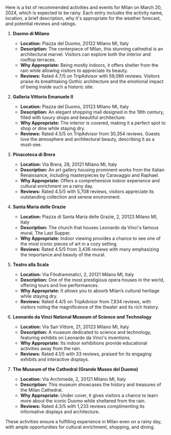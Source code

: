 Here is a list of recommended activities and events for Milan on March 20, 2024, which is expected to be rainy. Each entry includes the activity name, location, a brief description, why it's appropriate for the weather forecast, and potential reviews and ratings.

1. **Duomo di Milano**
   - **Location:** Piazza del Duomo, 20122 Milano MI, Italy
   - **Description:** The centerpiece of Milan, this stunning cathedral is an architectural marvel. Visitors can explore both the interior and rooftop terraces.
   - **Why Appropriate:** Being mostly indoors, it offers shelter from the rain while allowing visitors to appreciate its beauty.
   - **Reviews:** Rated 4.7/5 on TripAdvisor with 59,086 reviews. Visitors praise its breathtaking Gothic architecture and the emotional impact of being inside such a historic site.

2. **Galleria Vittorio Emanuele II**
   - **Location:** Piazza del Duomo, 20123 Milano MI, Italy
   - **Description:** An elegant shopping mall designed in the 19th century, filled with luxury shops and beautiful architecture.
   - **Why Appropriate:** The interior is covered, making it a perfect spot to shop or dine while staying dry.
   - **Reviews:** Rated 4.5/5 on TripAdvisor from 30,354 reviews. Guests love the atmosphere and architectural beauty, describing it as a must-see.

3. **Pinacoteca di Brera**
   - **Location:** Via Brera, 28, 20121 Milano MI, Italy
   - **Description:** An art gallery housing prominent works from the Italian Renaissance, including masterpieces by Caravaggio and Raphael.
   - **Why Appropriate:** Offers a comprehensive indoor experience and cultural enrichment on a rainy day.
   - **Reviews:** Rated 4.5/5 with 5,708 reviews, visitors appreciate its outstanding collection and serene environment.

4. **Santa Maria delle Grazie**
   - **Location:** Piazza di Santa Maria delle Grazie, 2, 20123 Milano MI, Italy
   - **Description:** The church that houses Leonardo da Vinci's famous mural, The Last Supper.
   - **Why Appropriate:** Indoor viewing provides a chance to see one of the most iconic pieces of art in a cozy setting.
   - **Reviews:** Rated 4.5/5 from 3,436 reviews with many emphasizing the importance and beauty of the mural.

5. **Teatro alla Scala**
   - **Location:** Via Filodrammatici, 2, 20121 Milano MI, Italy
   - **Description:** One of the most prestigious opera houses in the world, offering tours and live performances.
   - **Why Appropriate:** It allows you to absorb Milan’s cultural heritage while staying dry.
   - **Reviews:** Rated 4.4/5 on TripAdvisor from 7,834 reviews, with visitors noting the magnificence of the theater and its rich history.

6. **Leonardo da Vinci National Museum of Science and Technology**
   - **Location:** Via San Vittore, 21, 20123 Milano MI, Italy
   - **Description:** A museum dedicated to science and technology, featuring exhibits on Leonardo da Vinci's inventions.
   - **Why Appropriate:** Its indoor exhibitions provide educational activities away from the rain.
   - **Reviews:** Rated 4.1/5 with 33 reviews, praised for its engaging exhibits and interactive displays.

7. **The Museum of the Cathedral (Grande Museo del Duomo)**
   - **Location:** Via Archimede, 2, 20121 Milano MI, Italy
   - **Description:** This museum showcases the history and treasures of the Milan Cathedral.
   - **Why Appropriate:** Under cover, it gives visitors a chance to learn more about the iconic Duomo while sheltered from the rain.
   - **Reviews:** Rated 4.3/5 with 1,233 reviews complimenting its informative displays and architecture.

These activities ensure a fulfilling experience in Milan even on a rainy day, with ample opportunities for cultural enrichment, shopping, and dining.
